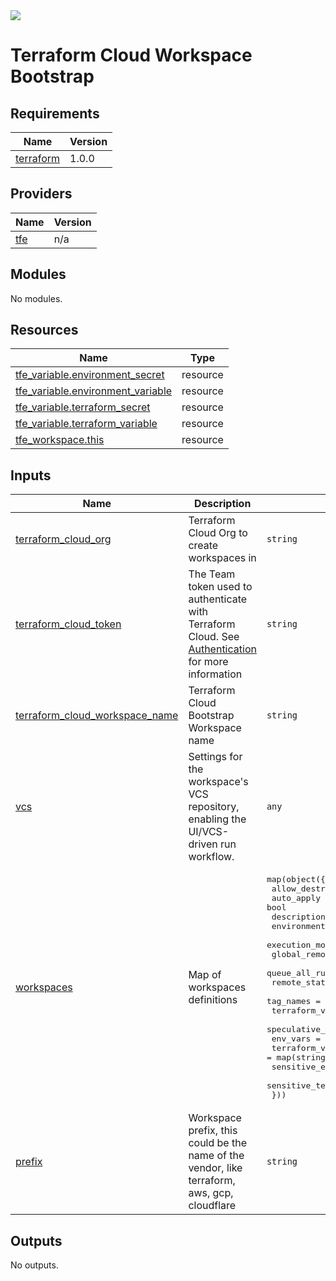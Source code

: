<img src="https://trustd.solutions/images/logo.png"/>

# Terraform Cloud Workspace Bootstrap

## Requirements

| Name | Version |
|------|---------|
| <a name="requirement_terraform"></a> [terraform](#requirement\_terraform) | 1.0.0 |

## Providers

| Name | Version |
|------|---------|
| <a name="provider_tfe"></a> [tfe](#provider\_tfe) | n/a |

## Modules

No modules.

## Resources

| Name | Type |
|------|------|
| [tfe_variable.environment_secret](https://registry.terraform.io/providers/hashicorp/tfe/latest/docs/resources/variable) | resource |
| [tfe_variable.environment_variable](https://registry.terraform.io/providers/hashicorp/tfe/latest/docs/resources/variable) | resource |
| [tfe_variable.terraform_secret](https://registry.terraform.io/providers/hashicorp/tfe/latest/docs/resources/variable) | resource |
| [tfe_variable.terraform_variable](https://registry.terraform.io/providers/hashicorp/tfe/latest/docs/resources/variable) | resource |
| [tfe_workspace.this](https://registry.terraform.io/providers/hashicorp/tfe/latest/docs/resources/workspace) | resource |

## Inputs

| Name | Description | Type | Default | Required |
|------|-------------|------|---------|:--------:|
| <a name="input_terraform_cloud_org"></a> [terraform\_cloud\_org](#input\_terraform\_cloud\_org) | Terraform Cloud Org to create workspaces in | `string` | n/a | yes |
| <a name="input_terraform_cloud_token"></a> [terraform\_cloud\_token](#input\_terraform\_cloud\_token) | The Team token used to authenticate with Terraform Cloud. See [Authentication](https://registry.terraform.io/providers/hashicorp/tfe/latest/docs#authentication) for more information | `string` | n/a | yes |
| <a name="input_terraform_cloud_workspace_name"></a> [terraform\_cloud\_workspace\_name](#input\_terraform\_cloud\_workspace\_name) | Terraform Cloud Bootstrap Workspace name | `string` | n/a | yes |
| <a name="input_vcs"></a> [vcs](#input\_vcs) | Settings for the workspace's VCS repository, enabling the UI/VCS-driven run workflow. | `any` | n/a | yes |
| <a name="input_workspaces"></a> [workspaces](#input\_workspaces) | Map of workspaces definitions | <pre>map(object({<br>    allow_destroy_plan        = bool<br>    auto_apply                = bool<br>    description               = string<br>    environment               = string<br>    execution_mode            = string<br>    global_remote_state       = bool<br>    queue_all_runs            = bool<br>    remote_state_consumer_ids = list(string)<br>    tag_names                 = list(string)<br>    terraform_version         = string<br>    speculative_enabled       = bool<br>    env_vars                  = map(string)<br>    terraform_vars            = map(string)<br>    sensitive_env_vars        = list(string)<br>    sensitive_terraform_vars  = list(string)<br>  }))</pre> | n/a | yes |
| <a name="input_prefix"></a> [prefix](#input\_prefix) | Workspace prefix, this could be the name of the vendor, like terraform, aws, gcp, cloudflare | `string` | null | no |

## Outputs

No outputs.
